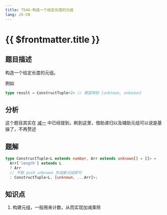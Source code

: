 ```yaml
---
title: 7544-构造一个给定长度的元组
lang: zh-CN
---
```


# {{ $frontmatter.title }}

## 题目描述

构造一个给定长度的元组。

例如

```ts
type result = ConstructTuple<2> // 期望得到 [unknown, unkonwn]
```

## 分析

这个题目其实在 [减一](/medium/2257-减一.md) 中已经提到，刷到这里，借助递归以及辅助元组可以说是基操了，不再赘述

## 题解

```ts
type ConstructTuple<L extends number, Arr extends unknown[] = []> =
  Arr['length'] extends L
  ? Arr
  // 不断 push unknown 形成新元组即可
  : ConstructTuple<L, [unknown, ...Arr]>;
```

## 知识点

1. 构建元组，一般用来计数，从而实现加减乘除